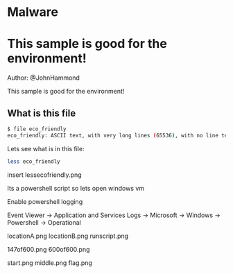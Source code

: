 # Malware
# This sample is good for the environment!
Author: @JohnHammond

This sample is good for the environment!


## What is this file
```bash
$ file eco_friendly
eco_friendly: ASCII text, with very long lines (65536), with no line terminators
```

Lets see what is in this file:

```bash
less eco_friendly
```
insert lessecofriendly.png

Its a powershell script so lets open windows vm

Enable powershell logging

Event Viewer -> Application and Services Logs -> Microsoft -> Windows -> Powershell -> Operational

locationA.png
locationB.png
runscript.png

147of600.png
600of600.png

start.png
middle.png
flag.png


